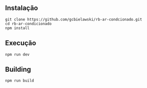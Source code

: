 ## Instalação 
    git clone https://github.com/gcbielawski/rb-ar-condcionado.git
    cd rb-ar-condicionado
    npm install

## Execução
    npm run dev

## Building
    npm run build
